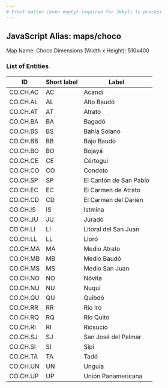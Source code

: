 ```yaml
---
# Front matter (even empty) required for Jekyll to process
---
```


## JavaScript Alias: maps/choco

Map Name: Choco
Dimensions (Width x Height): 510x400





### List of Entities

ID | Short label | Label
---|---|---|
CO.CH.AC|AC|Acandí
CO.CH.AL|AL|Alto Baudó
CO.CH.AT|AT|Atrato
CO.CH.BA|BA|Bagadó
CO.CH.BS|BS|Bahía Solano
CO.CH.BB|BB|Bajo Baudó
CO.CH.BO|BO|Bojayá
CO.CH.CE|CE|Cértegui
CO.CH.CO|CO|Condoto
CO.CH.SP|SP|El Cantón de San Pablo
CO.CH.EC|EC|El Carmen de Atrato
CO.CH.CD|CD|El Carmen del Darién
CO.CH.IS|IS|Istmina
CO.CH.JU|JU|Juradó
CO.CH.LI|LI|Litoral del San Juan
CO.CH.LL|LL|Lloró
CO.CH.MA|MA|Medio Atrato
CO.CH.MB|MB|Medio Baudó
CO.CH.MS|MS|Medio San Juan
CO.CH.NO|NO|Nóvita
CO.CH.NU|NU|Nuquí
CO.CH.QU|QU|Quibdó
CO.CH.RR|RR|Río Iró
CO.CH.RQ|RQ|Río Quito
CO.CH.RI|RI|Riosucio
CO.CH.SJ|SJ|San José del Palmar
CO.CH.SI|SI|Sipí
CO.CH.TA|TA|Tadó
CO.CH.UN|UN|Unguía
CO.CH.UP|UP|Unión Panamericana